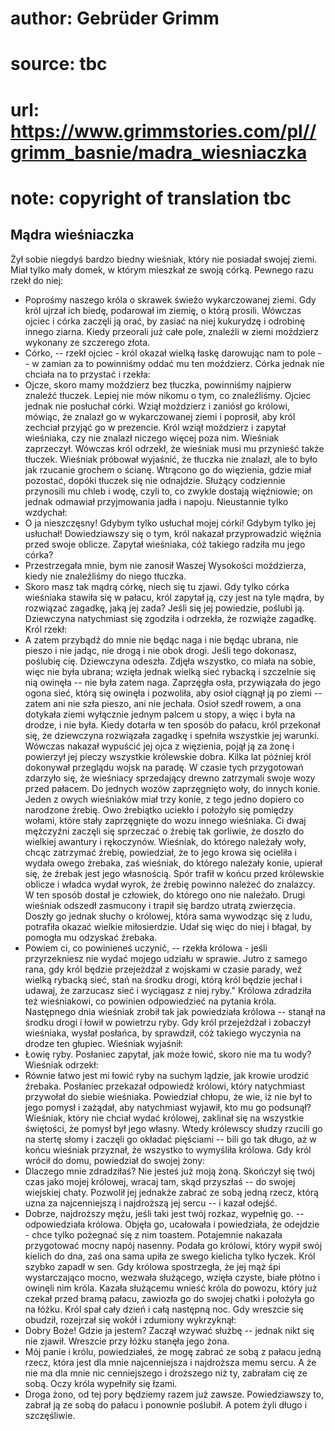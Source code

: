 # author: Gebrüder Grimm
# source: tbc
# url: https://www.grimmstories.com/pl//grimm_basnie/madra_wiesniaczka
# note: copyright of translation tbc

## Mądra wieśniaczka 

Żył sobie niegdyś bardzo biedny wieśniak, który nie posiadał swojej
ziemi. Miał tylko mały domek, w którym mieszkał ze swoją córką.
Pewnego razu rzekł do niej:
- Poprośmy naszego króla o skrawek świeżo wykarczowanej ziemi.
Gdy król ujrzał ich biedę, podarował im ziemię, o którą prosili. Wówczas
ojciec i córka zaczęli ją orać, by zasiać na niej kukurydzę i odrobinę
innego ziarna.
Kiedy przeorali już całe pole, znaleźli w ziemi moździerz wykonany ze
szczerego złota.
- Córko, -- rzekł ojciec - król okazał wielką łaskę darowując nam to
pole -- w zamian za to powinniśmy oddać mu ten moździerz.
Córka jednak nie chciała na to przystać i rzekła:
- Ojcze, skoro mamy moździerz bez tłuczka, powinniśmy najpierw znaleźć
tłuczek. Lepiej nie mów nikomu o tym, co znaleźliśmy.
Ojciec jednak nie posłuchał córki. Wziął moździerz i zaniósł go królowi,
mówiąc, że znalazł go w wykarczowanej ziemi i poprosił, aby król
zechciał przyjąć go w prezencie.
Król wziął moździerz i zapytał wieśniaka, czy nie znalazł niczego więcej
poza nim. Wieśniak zaprzeczył. Wówczas król odrzekł, że wieśniak musi mu
przynieść także tłuczek. Wieśniak próbował wyjaśnić, że tłuczka nie
znalazł, ale to było jak rzucanie grochem o ścianę. Wtrącono go do
więzienia, gdzie miał pozostać, dopóki tłuczek się nie odnajdzie.
Służący codziennie przynosili mu chleb i wodę, czyli to, co zwykle
dostają więźniowie; on jednak odmawiał przyjmowania jadła i napoju.
Nieustannie tylko wzdychał:
- O ja nieszczęsny! Gdybym tylko usłuchał mojej córki! Gdybym tylko jej
usłuchał!
Dowiedziawszy się o tym, król nakazał przyprowadzić więźnia przed swoje
oblicze. Zapytał wieśniaka, cóż takiego radziła mu jego córka?
- Przestrzegała mnie, bym nie zanosił Waszej Wysokości moździerza, kiedy
nie znaleźliśmy do niego tłuczka.
- Skoro masz tak mądrą córkę, niech się tu zjawi.
Gdy tylko córka wieśniaka stawiła się w pałacu, król zapytał ją, czy
jest na tyle mądra, by rozwiązać zagadkę, jaką jej zada? Jeśli się jej
powiedzie, poślubi ją.
Dziewczyna natychmiast się zgodziła i odrzekła, że rozwiąże zagadkę.
Król rzekł:
- A zatem przybądź do mnie nie będąc naga i nie będąc ubrana, nie pieszo
i nie jadąc, nie drogą i nie obok drogi. Jeśli tego dokonasz, poślubię
cię.
Dziewczyna odeszła. Zdjęła wszystko, co miała na sobie, więc nie była
ubrana; wzięła jednak wielką sieć rybacką i szczelnie się nią owinęła --
nie była zatem naga. Zaprzęgła osła, przywiązała do jego ogona sieć,
którą się owinęła i pozwoliła, aby osioł ciągnął ją po ziemi -- zatem
ani nie szła pieszo, ani nie jechała. Osioł szedł rowem, a ona dotykała
ziemi wyłącznie jednym palcem u stopy, a więc i była na drodze, i nie
była.
Kiedy dotarła w ten sposób do pałacu, król przekonał się, że dziewczyna
rozwiązała zagadkę i spełniła wszystkie jej warunki. Wówczas nakazał
wypuścić jej ojca z więzienia, pojął ją za żonę i powierzył jej pieczy
wszystkie królewskie dobra.
Kilka lat później król dokonywał przeglądu wojsk na paradę. W czasie
tych przygotowań zdarzyło się, że wieśniacy sprzedający drewno
zatrzymali swoje wozy przed pałacem. Do jednych wozów zaprzęgnięto woły,
do innych konie. Jeden z owych wieśniaków miał trzy konie, z tego jedno
dopiero co narodzone źrebię. Owo źrebiątko uciekło i położyło się
pomiędzy wołami, które stały zaprzęgnięte do wozu innego wieśniaka. Ci
dwaj mężczyźni zaczęli się sprzeczać o źrebię tak gorliwie, że doszło do
wielkiej awantury i rękoczynów.
Wieśniak, do którego należały woły, chcąc zatrzymać źrebię, powiedział,
że to jego krowa się ocieliła i wydała owego źrebaka, zaś wieśniak, do
którego należały konie, upierał się, że źrebak jest jego własnością.
Spór trafił w końcu przed królewskie oblicze i władca wydał wyrok, że
źrebię powinno należeć do znalazcy. W ten sposób dostał je człowiek, do
którego ono nie należało. Drugi wieśniak odszedł zasmucony i trapił się
bardzo utratą zwierzęcia. Doszły go jednak słuchy o królowej, która sama
wywodząc się z ludu, potrafiła okazać wielkie miłosierdzie. Udał się
więc do niej i błagał, by pomogła mu odzyskać źrebaka.
- Powiem ci, co powinieneś uczynić, -- rzekła królowa - jeśli
przyrzekniesz nie wydać mojego udziału w sprawie. Jutro z samego rana,
gdy król będzie przejeżdżał z wojskami w czasie parady, weź wielką
rybacką sieć, stań na środku drogi, którą król będzie jechał i udawaj,
że zarzucasz sieć i wyciągasz z niej ryby."
Królowa zdradziła też wieśniakowi, co powinien odpowiedzieć na pytania
króla.
Następnego dnia wieśniak zrobił tak jak powiedziała królowa -- stanął na
środku drogi i łowił w powietrzu ryby. Gdy król przejeżdżał i zobaczył
wieśniaka, wysłał posłańca, by sprawdził, cóż takiego wyczynia na drodze
ten głupiec. Wieśniak wyjaśnił:
- Łowię ryby.
Posłaniec zapytał, jak może łowić, skoro nie ma tu wody?
Wieśniak odrzekł:
- Równie łatwo jest mi łowić ryby na suchym lądzie, jak krowie urodzić
źrebaka.
Posłaniec przekazał odpowiedź królowi, który natychmiast przywołał do
siebie wieśniaka. Powiedział chłopu, że wie, iż nie był to jego pomysł i
zażądał, aby natychmiast wyjawił, kto mu go podsunął? Wieśniak, który
nie chciał wydać królowej, zaklinał się na wszystkie świętości, że
pomysł był jego własny.
Wtedy królewscy słudzy rzucili go na stertę słomy i zaczęli go okładać
pięściami -- bili go tak długo, aż w końcu wieśniak przyznał, że
wszystko to wymyśliła królowa.
Gdy król wrócił do domu, powiedział do swojej żony:
- Dlaczego mnie zdradziłaś? Nie jesteś już moją żoną. Skończył się twój
czas jako mojej królowej, wracaj tam, skąd przyszłaś -- do swojej
wiejskiej chaty.
Pozwolił jej jednakże zabrać ze sobą jedną rzecz, którą uzna za
najcenniejszą i najdroższą jej sercu -- i kazał odejść.
- Dobrze, najdroższy mężu, jeśli taki jest twój rozkaz, wypełnię go. --
odpowiedziała królowa. Objęła go, ucałowała i powiedziała, że odejdzie -
chce tylko pożegnać się z nim toastem. Potajemnie nakazała przygotować
mocny napój nasenny. Podała go królowi, który wypił swój kielich do dna,
zaś ona sama upiła ze swego kielicha tylko łyczek.
Król szybko zapadł w sen. Gdy królowa spostrzegła, że jej mąż śpi
wystarczająco mocno, wezwała służącego, wzięła czyste, białe płótno i
owinęli nim króla. Kazała służącemu wnieść króla do powozu, który już
czekał przed bramą pałacu, zawiozła go do swojej chatki i położyła go na
łóżku. Król spał cały dzień i całą następną noc. Gdy wreszcie się
obudził, rozejrzał się wokół i zdumiony wykrzyknął:
- Dobry Boże! Gdzie ja jestem?
Zaczął wzywać służbę -- jednak nikt się nie zjawił.
Wreszcie przy łóżku stanęła jego żona.
- Mój panie i królu, powiedziałeś, że mogę zabrać ze sobą z pałacu jedną
rzecz, która jest dla mnie najcenniejsza i najdroższa memu sercu. A że
nie ma dla mnie nic cenniejszego i droższego niż ty, zabrałam cię ze
sobą.
Oczy króla wypełniły się łzami.
- Droga żono, od tej pory będziemy razem już zawsze.
Powiedziawszy to, zabrał ją ze sobą do pałacu i ponownie poślubił. A
potem żyli długo i szczęśliwie.
